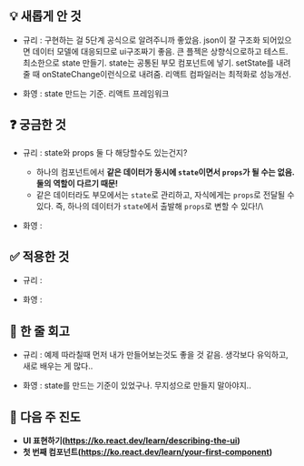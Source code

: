 ## 💡 **새롭게 안 것**

<aside>

- 규리 : 구현하는 걸 5단계 공식으로 알려주니까 좋았음. json이 잘 구조화 되어있으면 데이터 모델에 대응되므로 ui구조짜기 좋음. 큰 플젝은 상향식으로하고 테스트. 최소한으로 state 만들기. state는 공통된 부모 컴포넌트에 넣기. setState를 내려줄 때 onStateChange이런식으로 내려줌. 리액트 컴파일러는 최적화로 성능개선.

- 화영 : state 만드는 기준. 리액트 프레임워크

</aside>

## ❓ **궁금한 것**

<aside>

- 규리 : state와 props 둘 다 해당할수도 있는건지?
    - 하나의 컴포넌트에서 **같은 데이터가 동시에 `state`이면서 `props`가 될 수는 없음. 둘의 역할이 다르기 때문!**
    - 같은 데이터라도 부모에서는 `state`로 관리하고, 자식에게는 `props`로 전달될 수 있다. 즉, 하나의 데이터가 `state`에서 출발해 `props`로 변할 수 있다!/\

- 화영 :

</aside>

## ✅ **적용한 것**

<aside>

- 규리 :

- 화영 :

</aside>

## 💬 한 줄 회고

<aside>

- 규리 : 예제 따라칠때 먼저 내가 만들어보는것도 좋을 것 같음. 생각보다 유익하고, 새로 배우는 게 많다..

- 화영 : state를 만드는 기준이 있었구나. 무지성으로 만들지 말아야지..

</aside>

## 💫 다음 주 진도

<aside>

- **UI 표현하기(**https://ko.react.dev/learn/describing-the-ui**)**
- **첫 번째 컴포넌트(**https://ko.react.dev/learn/your-first-component**)**
</aside>